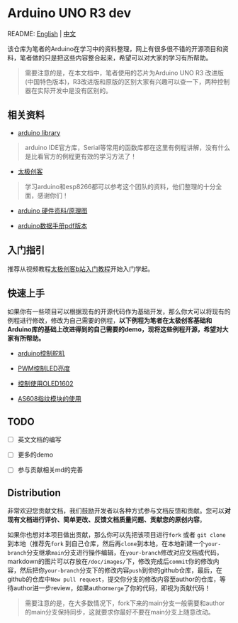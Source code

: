 # Arduino UNO R3 dev
README: [English]() | [中文]()

该仓库为笔者的Arduino在学习中的资料整理，网上有很多很不错的开源项目和资料，笔者做的只是把这些内容整合起来，希望可以对大家的学习有所帮助。



> 需要注意的是，在本文档中，笔者使用的芯片为Arduino UNO R3 改进版(中国特色版本)，R3改进版和原版的区别大家有兴趣可以查一下，两种控制器在实际开发中是没有区别的。



## 相关资料
- [arduino library](https://www.arduino.cc/reference/en/libraries/)

> arduino IDE官方库，Serial等常用的函数库都在这里有例程讲解，没有什么是比看官方的例程更有效的学习方法了！

- [太极创客](http://www.taichi-maker.com/)

> 学习arduino和esp8266都可以参考这个团队的资料，他们整理的十分全面，感谢你们！

- [arduino 硬件资料/原理图](http://www.taichi-maker.com/homepage/reference-index/arduino-hardware-refrence/arduino-uno/)

- [arduino数据手册pdf版本](https://gitee.com/zeeland/arduino-uno-r3/blob/master/doc/Atmel-42735-8-bit-AVR-Microcontroller-ATmega328-328P_Datasheet.pdf)




## 入门指引

推荐从视频教程[太极创客b站入门教程](https://www.bilibili.com/video/BV164411J7GE?from=search&seid=7233181312177860307&spm_id_from=333.337.0.0)开始入门学起。



## 快速上手

如果你有一些项目可以根据现有的开源代码作为基础开发，那么你大可以将现有的例程进行修改，修改为自己需要的例程，**以下例程为笔者在太极创客基础和Arduino库的基础上改进得到的自己需要的demo，现将这些例程开源，希望对大家有所帮助。**


- [arduino控制舵机](https://gitee.com/zeeland/arduino-uno-r3/tree/master/src/Servo)
- [PWM控制LED亮度](https://gitee.com/zeeland/arduino-uno-r3/tree/master/src/PWM/%E5%9F%BA%E4%BA%8EPWM%E7%9A%84LED%E6%B8%90%E5%8F%98)
- [控制使用OLED1602](https://gitee.com/zeeland/arduino-uno-r3/tree/master/src/OLED1306/)

- [AS608指纹模块的使用](https://gitee.com/zeeland/arduino-uno-r3/tree/master/src/AS608)


## TODO

- [ ] 英文文档的编写
- [ ] 更多的demo
- [ ] 参与贡献相关md的完善


## Distribution

非常欢迎您贡献文档，我们鼓励开发者以各种方式参与文档反馈和贡献。您可以**对现有文档进行评价、简单更改、反馈文档质量问题、贡献您的原创内容**。

如果你也想对本项目做出贡献，那么你可以先把该项目进行`fork` 或者 `git clone`到本地（推荐先`fork` 到自己仓库，然后再`clone`到本地，在本地新建一个`your-branch`分支继承`main`分支进行操作编辑，在`your-branch`修改对应文档或代码，markdown的图片可以存放在`/doc/images/`下，修改完成后`commit`你的修改内容，然后把你`your-branch`分支下的修改内容`push`到你的github仓库，最后，在github的仓库中`New pull request`，提交你分支的修改内容至author的仓库，等待author进一步review，如果author`merge`了你的代码，即视为贡献代码！

> 需要注意的是，在大多数情况下，fork下来的main分支一般需要和author的main分支保持同步，这就要求你最好不要在main分支上随意改动。